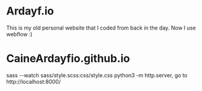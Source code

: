 # Ardayf.io
This is my old personal website that I coded from back in the day. Now I use webflow :)

# CaineArdayfio.github.io
sass --watch sass/style.scss:css/style.css
python3 -m http.server, go to http://localhost:8000/
